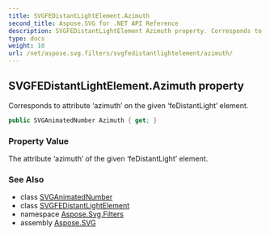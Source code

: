 ```yaml
---
title: SVGFEDistantLightElement.Azimuth
second_title: Aspose.SVG for .NET API Reference
description: SVGFEDistantLightElement Azimuth property. Corresponds to attribute azimuth on the given feDistantLight element
type: docs
weight: 10
url: /net/aspose.svg.filters/svgfedistantlightelement/azimuth/
---
```

## SVGFEDistantLightElement.Azimuth property

Corresponds to attribute ‘azimuth’ on the given ‘feDistantLight’ element.

```csharp
public SVGAnimatedNumber Azimuth { get; }
```

### Property Value

The attribute ‘azimuth’ of the given ‘feDistantLight’ element.

### See Also

* class [SVGAnimatedNumber](../../../aspose.svg.datatypes/svganimatednumber/)
* class [SVGFEDistantLightElement](../)
* namespace [Aspose.Svg.Filters](../../../aspose.svg.filters/)
* assembly [Aspose.SVG](../../../)
